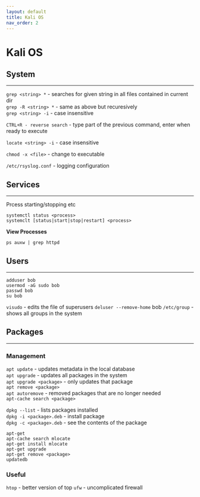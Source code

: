 ```yaml
---
layout: default
title: Kali OS
nav_order: 2
---
```


# Kali OS


## System
---
`grep <string> *` - searches for given string in all files contained in current dir  
`grep -R <string> *` - same as above but recuresively  
`grep <string> -i` - case insensitive   



`CTRL+R - reverse search` - type part of the previous command, enter when ready to execute

`locate <string> -i` - case insensitive

`chmod -x <file>` - change to executable

`/etc/rsyslog.conf` - logging configuration



## Services
---

Prcess starting/stopping etc
```
systemctl status <process>
systemclt [status|start|stop|restart] <process>
```

**View Processes**

`ps auxw | grep httpd`


## Users
---

```
adduser bob
usermod -aG sudo bob
passwd bob
su bob
```

`visudo` - edits the file of superusers 
`deluser --remove-home` bob 
`/etc/group` - shows all groups in the system 


## Packages
---

### Management
`apt update` - updates metadata in the local database    
`apt upgrade` - updates all packages in the system      
`apt upgrade <package>` - only updates that package   
`apt remove <package>`   
`apt autoremove` - removed packages that are no longer needed   
`apt-cache search <package>`    

`dpkg --list` - lists packages installed  
`dpkg -i <package>.deb` - install package  
`dpkg -c <package>.deb` - see the contents of the package  

```
apt-get
apt-cache search mlocate
apt-get install mlocate
apt-get upgrade
apt-get remove <package>
updatedb
```

### Useful

 `htop`  - better version of top 
 `ufw` - uncomplicated firewall 


